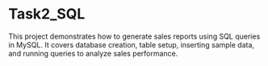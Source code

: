 # Task2_SQL
This project demonstrates how to generate sales reports using SQL queries in MySQL. It covers database creation, table setup, inserting sample data, and running queries to analyze sales performance.
